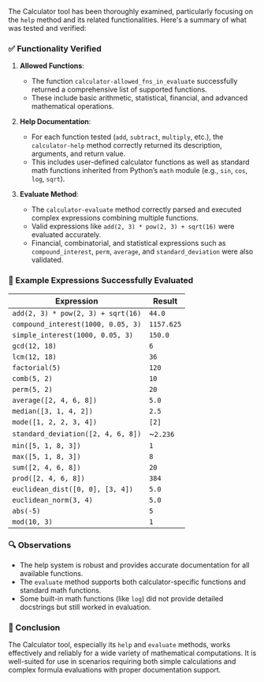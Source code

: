 The Calculator tool has been thoroughly examined, particularly focusing on the `help` method and its related functionalities. Here's a summary of what was tested and verified:

### ✅ Functionality Verified

1. **Allowed Functions**:
   - The function `calculator-allowed_fns_in_evaluate` successfully returned a comprehensive list of supported functions.
   - These include basic arithmetic, statistical, financial, and advanced mathematical operations.

2. **Help Documentation**:
   - For each function tested (`add`, `subtract`, `multiply`, etc.), the `calculator-help` method correctly returned its description, arguments, and return value.
   - This includes user-defined calculator functions as well as standard math functions inherited from Python’s `math` module (e.g., `sin`, `cos`, `log`, `sqrt`).

3. **Evaluate Method**:
   - The `calculator-evaluate` method correctly parsed and executed complex expressions combining multiple functions.
   - Valid expressions like `add(2, 3) * pow(2, 3) + sqrt(16)` were evaluated accurately.
   - Financial, combinatorial, and statistical expressions such as `compound_interest`, `perm`, `average`, and `standard_deviation` were also validated.

### 📌 Example Expressions Successfully Evaluated

| Expression | Result |
|------------|--------|
| `add(2, 3) * pow(2, 3) + sqrt(16)` | `44.0` |
| `compound_interest(1000, 0.05, 3)` | `1157.625` |
| `simple_interest(1000, 0.05, 3)` | `150.0` |
| `gcd(12, 18)` | `6` |
| `lcm(12, 18)` | `36` |
| `factorial(5)` | `120` |
| `comb(5, 2)` | `10` |
| `perm(5, 2)` | `20` |
| `average([2, 4, 6, 8])` | `5.0` |
| `median([3, 1, 4, 2])` | `2.5` |
| `mode([1, 2, 2, 3, 4])` | `[2]` |
| `standard_deviation([2, 4, 6, 8])` | ~`2.236` |
| `min([5, 1, 8, 3])` | `1` |
| `max([5, 1, 8, 3])` | `8` |
| `sum([2, 4, 6, 8])` | `20` |
| `prod([2, 4, 6, 8])` | `384` |
| `euclidean_dist([0, 0], [3, 4])` | `5.0` |
| `euclidean_norm(3, 4)` | `5.0` |
| `abs(-5)` | `5` |
| `mod(10, 3)` | `1` |

### 🔍 Observations

- The help system is robust and provides accurate documentation for all available functions.
- The `evaluate` method supports both calculator-specific functions and standard math functions.
- Some built-in math functions (like `log`) did not provide detailed docstrings but still worked in evaluation.

### 🧪 Conclusion

The Calculator tool, especially its `help` and `evaluate` methods, works effectively and reliably for a wide variety of mathematical computations. It is well-suited for use in scenarios requiring both simple calculations and complex formula evaluations with proper documentation support.
